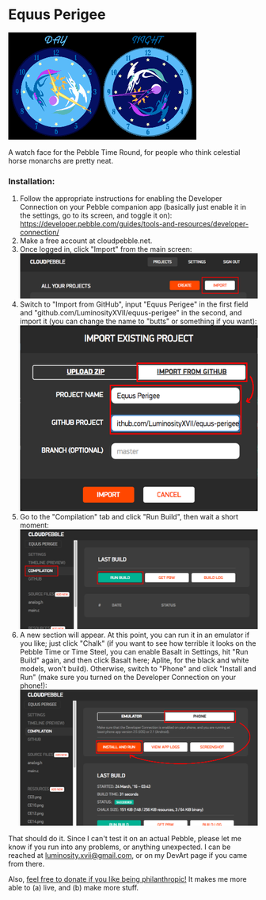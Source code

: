 # Equus Perigee

![watch face preview](preview.png)

A watch face for the Pebble Time Round, for people who think celestial horse monarchs are pretty neat.

### Installation:

1. Follow the appropriate instructions for enabling the Developer Connection on your Pebble companion app (basically just enable it in the settings, go to its screen, and toggle it on): https://developer.pebble.com/guides/tools-and-resources/developer-connection/
2. Make a free account at cloudpebble.net.
3. Once logged in, click "Import" from the main screen:
   ![Step 3](1.png)
4. Switch to "Import from GitHub", input "Equus Perigee" in the first field and "github.com/LuminosityXVII/equus-perigee" in the second, and import it (you can change the name to "butts" or something if you want):
   ![Step 4](2.png)
5. Go to the "Compilation" tab and click "Run Build", then wait a short moment:
   ![Step 5](3.png)
6. A new section will appear. At this point, you can run it in an emulator if you like; just click "Chalk" (if you want to see how terrible it looks on the Pebble Time or Time Steel, you can enable Basalt in Settings, hit "Run Build" again, and then click Basalt here; Aplite, for the black and white models, won't build).
   Otherwise, switch to "Phone" and click "Install and Run" (make sure you turned on the Developer Connection on your phone!):
   ![Step 6](4.png)

That should do it. Since I can't test it on an actual Pebble, please let me know if you run into any problems, or anything unexpected. I can be reached at luminosity.xvii@gmail.com, or on my DevArt page if you came from there.

Also, [feel free to donate if you like being philanthropic!](https://paypal.me/LuminosityXVII) It makes me more able to (a) live, and (b) make more stuff.
